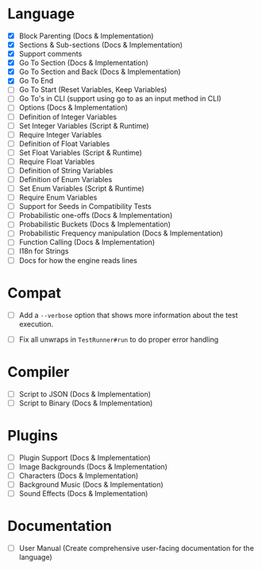 # Language
  - [x] Block Parenting (Docs & Implementation)
  - [x] Sections & Sub-sections (Docs & Implementation)
  - [x] Support comments
  - [x] Go To Section (Docs & Implementation)
  - [x] Go To Section and Back (Docs & Implementation)
  - [x] Go To End
  - [ ] Go To Start (Reset Variables, Keep Variables)
  - [ ] Go To's in CLI (support using go to as an input method in CLI)
  - [ ] Options (Docs & Implementation)
  - [ ] Definition of Integer Variables
  - [ ] Set Integer Variables (Script & Runtime)
  - [ ] Require Integer Variables
  - [ ] Definition of Float Variables
  - [ ] Set Float Variables (Script & Runtime)
  - [ ] Require Float Variables
  - [ ] Definition of String Variables
  - [ ] Definition of Enum Variables
  - [ ] Set Enum Variables (Script & Runtime)
  - [ ] Require Enum Variables
  - [ ] Support for Seeds in Compatibility Tests
  - [ ] Probabilistic one-offs (Docs & Implementation)
  - [ ] Probabilistic Buckets (Docs & Implementation)
  - [ ] Probabilistic Frequency manipulation (Docs & Implementation)
  - [ ] Function Calling (Docs & Implementation)
  - [ ] I18n for Strings
  - [ ] Docs for how the engine reads lines

# Compat
  - [ ] Add a `--verbose` option that shows more information about the test
        execution.
  - [ ] Fix all unwraps in `TestRunner#run` to do proper error handling


# Compiler
  - [ ] Script to JSON (Docs & Implementation)
  - [ ] Script to Binary (Docs & Implementation)

# Plugins
  - [ ] Plugin Support (Docs & Implementation)
  - [ ] Image Backgrounds (Docs & Implementation)
  - [ ] Characters (Docs & Implementation)
  - [ ] Background Music (Docs & Implementation)
  - [ ] Sound Effects (Docs & Implementation)

# Documentation
  - [ ] User Manual (Create comprehensive user-facing documentation for the language)
